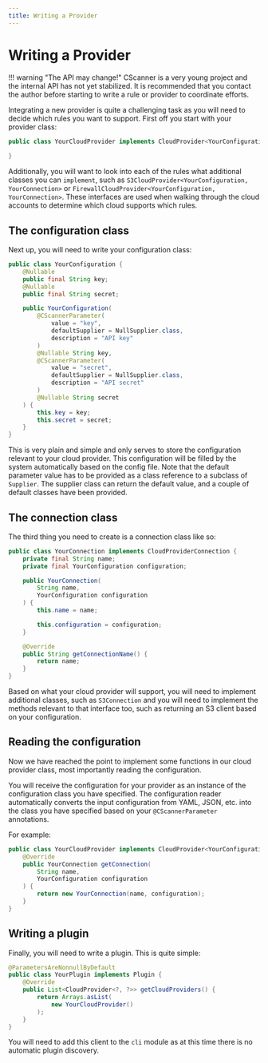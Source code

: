 ```yaml
---
title: Writing a Provider
---
```


# Writing a Provider

!!! warning "The API may change!"
    CScanner is a very young project and the internal API has not yet stabilized. It is recommended that you contact
    the author before starting to write a rule or provider to coordinate efforts.

Integrating a new provider is quite a challenging task as you will need to decide which rules you want to support. First
off you start with your provider class:

```java
public class YourCloudProvider implements CloudProvider<YourConfiguration, YourConnection> {
    
}
```

Additionally, you will want to look into each of the rules what additional classes you can `implement`, such as
`S3CloudProvider<YourConfiguration, YourConnection>` or `FirewallCloudProvider<YourConfiguration, YourConnection>`.
These interfaces are used when walking through the cloud accounts to determine which cloud supports which rules.

## The configuration class

Next up, you will need to write your configuration class:

```java
public class YourConfiguration {
    @Nullable
    public final String key;
    @Nullable
    public final String secret;

    public YourConfiguration(
        @CScannerParameter(
            value = "key",
            defaultSupplier = NullSupplier.class,
            description = "API key"
        )
        @Nullable String key,
        @CScannerParameter(
            value = "secret",
            defaultSupplier = NullSupplier.class,
            description = "API secret"
        )
        @Nullable String secret
    ) {
        this.key = key;
        this.secret = secret;
    }
}
```

This is very plain and simple and only serves to store the configuration relevant to your cloud provider. This 
configuration will be filled by the system automatically based on the config file. Note that the default parameter value
has to be provided as a class reference to a subclass of `Supplier`. The supplier class can return the default value, 
and a couple of default classes have been provided.

## The connection class

The third thing you need to create is a connection class like so:

```java
public class YourConnection implements CloudProviderConnection {
    private final String name;
    private final YourConfiguration configuration;

    public YourConnection(
        String name,
        YourConfiguration configuration
    ) {
        this.name = name;

        this.configuration = configuration;
    }

    @Override
    public String getConnectionName() {
        return name;
    }
}
```

Based on what your cloud provider will support, you will need to implement additional classes, such as `S3Connection`
and you will need to implement the methods relevant to that interface too, such as returning an S3 client based on
your configuration.

## Reading the configuration

Now we have reached the point to implement some functions in our cloud provider class, most importantly reading
the configuration.

You will receive the configuration for your provider as an instance of the configuration class you have specified.
The configuration reader automatically converts the input configuration from YAML, JSON, etc. into the class you have
specified based on your `@CScannerParameter` annotations.

For example:

```java
public class YourCloudProvider implements CloudProvider<YourConfiguration, YourConnection> {
    @Override
    public YourConnection getConnection(
        String name,
        YourConfiguration configuration
    ) {
        return new YourConnection(name, configuration);
    }
}
```

## Writing a plugin

Finally, you will need to write a plugin. This is quite simple:

```java
@ParametersAreNonnullByDefault
public class YourPlugin implements Plugin {
    @Override
    public List<CloudProvider<?, ?>> getCloudProviders() {
        return Arrays.asList(
            new YourCloudProvider()
        );
    }
}
```

You will need to add this client to the `cli` module as at this time there is no automatic plugin discovery.